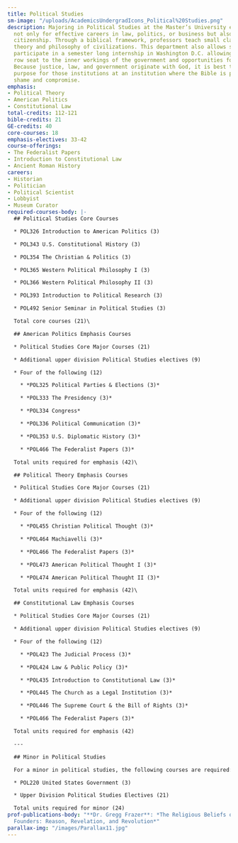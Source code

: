 ```yaml
---
title: Political Studies
sm-image: "/uploads/AcademicsUndergradIcons_Political%20Studies.png"
description: Majoring in Political Studies at the Master’s University equips believers
  not only for effective careers in law, politics, or business but also for responsible
  citizenship. Through a biblical framework, professors teach small classes on the
  theory and philosophy of civilizations. This department also allows students to
  participate in a semester long internship in Washington D.C. allowing them a front
  row seat to the inner workings of the government and opportunities for networking.
  Because justice, law, and government originate with God, it is best to study God’s
  purpose for those institutions at an institution where the Bible is preached without
  shame and compromise.
emphasis:
- Political Theory
- American Politics
- Constitutional Law
total-credits: 112-121
bible-credits: 21
GE-credits: 40
core-courses: 18
emphasis-electives: 33-42
course-offerings:
- The Federalist Papers
- Introduction to Constitutional Law
- Ancient Roman History
careers:
- Historian
- Politician
- Political Scientist
- Lobbyist
- Museum Curator
required-courses-body: |-
  ## Political Studies Core Courses

  * POL326 Introduction to American Politics (3)

  * POL343 U.S. Constitutional History (3)

  * POL354 The Christian & Politics (3)

  * POL365 Western Political Philosophy I (3)

  * POL366 Western Political Philosophy II (3)

  * POL393 Introduction to Political Research (3)

  * POL492 Senior Seminar in Political Studies (3)

  Total core courses (21)\

  ## American Politics Emphasis Courses

  * Political Studies Core Major Courses (21)

  * Additional upper division Political Studies electives (9)

  * Four of the following (12)

    * *POL325 Political Parties & Elections (3)*

    * *POL333 The Presidency (3)*

    * *POL334 Congress*

    * *POL336 Political Communication (3)*

    * *POL353 U.S. Diplomatic History (3)*

    * *POL466 The Federalist Papers (3)*

  Total units required for emphasis (42)\

  ## Political Theory Emphasis Courses

  * Political Studies Core Major Courses (21)

  * Additional upper division Political Studies electives (9)

  * Four of the following (12)

    * *POL455 Christian Political Thought (3)*

    * *POL464 Machiavelli (3)*

    * *POL466 The Federalist Papers (3)*

    * *POL473 American Political Thought I (3)*

    * *POL474 American Political Thought II (3)*

  Total units required for emphasis (42)\

  ## Constitutional Law Emphasis Courses

  * Political Studies Core Major Courses (21)

  * Additional upper division Political Studies electives (9)

  * Four of the following (12)

    * *POL423 The Judicial Process (3)*

    * *POL424 Law & Public Policy (3)*

    * *POL435 Introduction to Constitutional Law (3)*

    * *POL445 The Church as a Legal Institution (3)*

    * *POL446 The Supreme Court & the Bill of Rights (3)*

    * *POL466 The Federalist Papers (3)*

  Total units required for emphasis (42)

  ---

  ## Minor in Political Studies

  For a minor in political studies, the following courses are required:

  * POL220 United States Government (3)

  * Upper Division Political Studies Electives (21)

  Total units required for minor (24)
prof-publications-body: "**Dr. Gregg Frazer**: *The Religious Beliefs of Americas
  Founders: Reason, Revelation, and Revolution*"
parallax-img: "/images/Parallax11.jpg"
---
```


